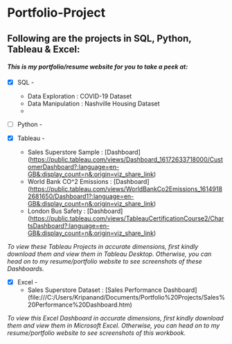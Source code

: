 # Portfolio-Project
## Following are the projects in SQL, Python, Tableau & Excel: <br />
#### *This is my portfolio/resume website for you to take a peek at:* <br />
- [x] SQL - 
  - Data Exploration : COVID-19 Dataset <br />
  - Data Manipulation : Nashville Housing Dataset <br />
  - 
- [ ] Python - <br />

- [x] Tableau - 
  - Sales Superstore Sample : [Dashboard] (https://public.tableau.com/views/Dashboard_16172633718000/CustomerDashboard?:language=en-GB&:display_count=n&:origin=viz_share_link) <br />
  - World Bank CO^2 Emissions : [Dashboard] (https://public.tableau.com/views/WorldBankCo2Emissions_16149182681650/Dashboard1?:language=en-GB&:display_count=n&:origin=viz_share_link) <br />
  - London Bus Safety : [Dashboard] (https://public.tableau.com/views/TableauCertificationCourse2/ChartsDashboard?:language=en-GB&:display_count=n&:origin=viz_share_link) <br />

*To view these Tableau Projects in accurate dimensions, first kindly download them and view them in Tableau Desktop. Otherwise, you can head 
on to my resume/portfolio website to see screenshots of these Dashboards.*

- [x] Excel - 
  - Sales Superstore Dataset : [Sales Performance Dashboard] (file:///C:/Users/Kripanand/Documents/Portfolio%20Projects/Sales%20Performance%20Dashboard.htm) <br />

*To view this Excel Dashboard in accurate dimensions, first kindly download them and view them in Microsoft Excel. Otherwise, you can head 
on to my resume/portfolio website to see screenshots of this workbook.*
